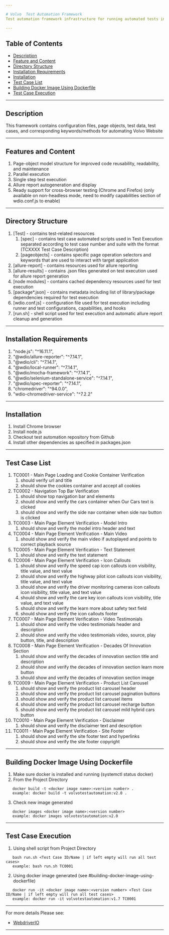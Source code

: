 ```yaml
---

# Volvo  Test Automation Framework 
Test automation framework infrastructure for running automated tests in Volvo Website

---
```


## Table of Contents
- [Description](#description)
- [Feature and Content](#feature-and-content)
- [Directory Structure](#directory-structure)
- [Installation Requirements](#installation-requirements)
- [Installation](#installation)
- [Test Case List](#test-case-list)
- [Building Docker Image Using Dockerfile](#building-docker-image-using-dockerfile)
- [Test Case Execution](#test-case-execution)

---

## Description
This framework contains configuration files, page objects, test data, test cases, and corresponding keywords/methods for automating Volvo Website

---

## Features and Content
   1. Page-object model structure for improved code reusability, readability, and maintenance
   2. Parallel execution
   3. Single step test execution
   4. Allure report autogeneration and display
   5. Ready support for cross-browser testing (Chrome and Firefox) (only available on non-headless mode, need to modify capabilities section of wdio.conf.js to enable)

---

## Directory Structure
   1. [Test] - contains test-related resources
      1. [spec] - contains test case automated scripts used in Test Execution separated according to test case number and suite with the format (TCXXXX Test Case Description)
      2. [pageobjects] -  contains specific page operation selectors and keywords that are used to interact with target application
   2. [allure-report] - contains resources used for allure reporting
   3. [allure-results] - contains .json files generated on test execution used for allure report generation
   4. [node modules] - contains cached dependency resources used for test execution
   5. [package*.json] - contains metadata including list of library/package dependencies required for test execution
   6. [wdio.conf.js] - configuration file used for test execution including runner and test configurations, capabilities, and hooks
   7. [run.sh] - shell script used for test execution and automatic allure report cleanup and generation

---

## Installation Requirements
   1. "node.js": "^16.11.1",
   2. "@wdio/allure-reporter": "^7.14.1",
   3. "@wdio/cli": "^7.14.1",
   4. "@wdio/local-runner": "^7.14.1",
   5. "@wdio/mocha-framework": "^7.14.1",
   6. "@wdio/selenium-standalone-service": "^7.14.1",
   7. "@wdio/spec-reporter": "^7.14.1",
   8. "chromedriver": "^94.0.0",
   9. "wdio-chromedriver-service": "^7.2.2"

---

## Installation
   1. Install Chrome browser
   2. Install node.js
   3. Checkout test automation repository from Github
   4. Install other dependencies as specified in packages.json

---

## Test Case List
   1. TC0001 - Main Page Loading and Cookie Container Verification
      1. should verify url and title
      2. should show the cookies container and accept all cookies
   2. TC0002 - Navigation Top Bar Verification
      1. should show top navigation bar and elements
      2. should show and verify the cars container when Our Cars text is clicked
      3. should show and verify the side nav container when side nav button is clicked
   3. TC0003 - Main Page Element Verification - Model Intro
      1. should show and verify the model intro header and text
   4. TC0004 - Main Page Element Verification - Main Video
      1. should show and verify the main video if autoplayed and points to correct playback source
   5. TC0005 - Main Page Element Verification - Text Statement
      1. should show and verify the text statement
   6. TC0006 - Main Page Element Verification - Icon Callouts
      1. should show and verify the speed cap icon callouts icon visibility, title value, and text value
      2. should show and verify the highway pilot icon callouts icon visibility, title value, and text value
      3. should show and verify the driver monitoring cameras icon callouts icon visibility, title value, and text value
      4. should show and verify the care key icon callouts icon visibility, title value, and text value
      5. should show and verify the learn more about safety text field
      6. should show and verify the icon callouts footer
   7. TC0007 - Main Page Element Verification - Video Testimonials
      1. should show and verify the video testimonials header and description
      2. should show and verify the video testimonials video, source, play button, title, and description
   8. TC0008 - Main Page Element Verification - Decades Of Innovation Section
      1. should show and verify the decades of innovation section title and description
      2. should show and verify the decades of innovation section learn more button
      3. should show and verify the decades of innovation section image
   9. TC0009 - Main Page Element Verification - Product List Carousel
      1. should show and verify the product list carousel header
      2. should show and verify the product list carousel pagination buttons
      3. should show and verify the product list carousel items
      4. should show and verify the product list carousel recharge button
      5. should show and verify the product list carousel mild hybrid cars button
   10. TC0010 - Main Page Element Verification - Disclaimer
       1. should show and verify the disclaimer text and description
   11. TC0011 - Main Page Element Verification - Site Footer
       1. should show and verify the site footer text and hyperlinks
       2. should show and verify the site footer copyright
   
---

## Building Docker Image Using Dockerfile
   1. Make sure docker is installed and running (systemctl status docker)
   2. From the Project Directory
```
   docker build -t <docker image name>:<version number> .
   example: docker build -t volvotestautomation:v2.0 .  
```
   3. Check new image generated
```
   docker images <docker image name>:<version number>
   example: docker images volvotestautomation:v2.0
```

---

## Test Case Execution
   1. Using shell script from Project Directory
```
   bash run.sh <Test Case ID/Name | if left empty will run all test cases>
   example: bash run.sh TC0001
```
   2. Using docker image generated (see #building-docker-image-using-dockerfile)
```
   docker run -it <docker image name>:<version number> <Test Case ID/Name | if left empty will run all test cases>
   example: docker run -it volvotestautomation:v1.7 TC0001
```   
   
---

For more details Please see:
- [WebdriverIO](https://webdriver.io/)
   
---
